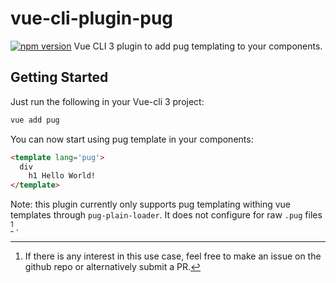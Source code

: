 # vue-cli-plugin-pug

[![npm version](https://badge.fury.io/js/vue-cli-plugin-pug.svg)](https://badge.fury.io/js/vue-cli-plugin-pug)
Vue CLI 3 plugin to add pug templating to your components.

## Getting Started
Just run the following in your Vue-cli 3 project: 
```sh
vue add pug
```
You can now start using pug template in your components:
```html
<template lang='pug'>
  div
    h1 Hello World!
</template>
```

Note: this plugin currently only supports pug templating withing vue templates through `pug-plain-loader`. It does not configure for raw `.pug` files [^1] . 

[^1]: If there is any interest in this use case, feel free to make an issue on the github repo or alternatively submit a PR.
